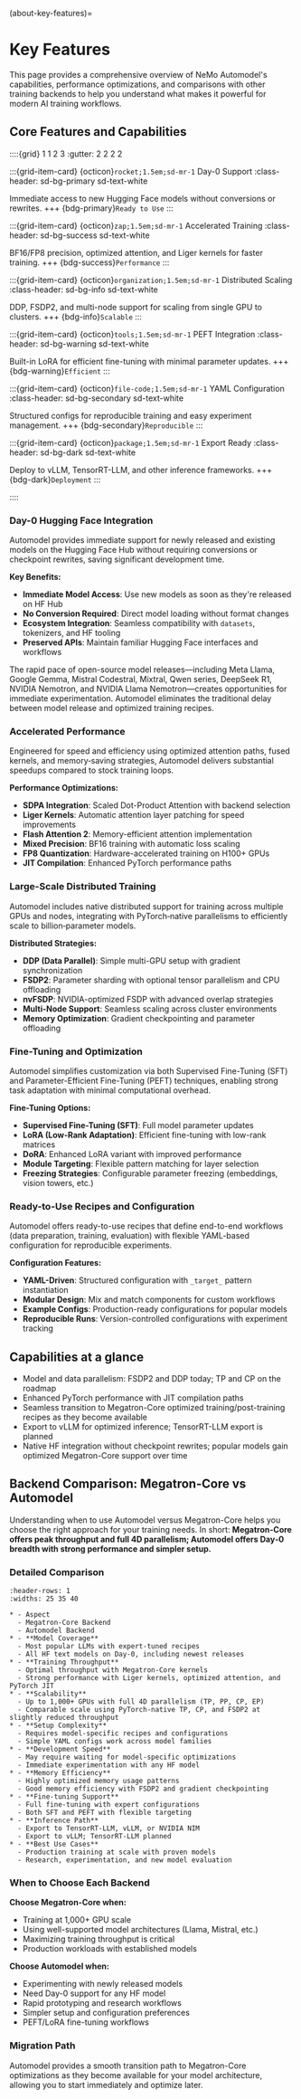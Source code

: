 (about-key-features)=
# Key Features

This page provides a comprehensive overview of NeMo Automodel's capabilities, performance optimizations, and comparisons with other training backends to help you understand what makes it powerful for modern AI training workflows.

## Core Features and Capabilities

::::{grid} 1 1 2 3
:gutter: 2 2 2 2

:::{grid-item-card} {octicon}`rocket;1.5em;sd-mr-1` Day-0 Support
:class-header: sd-bg-primary sd-text-white

Immediate access to new Hugging Face models without conversions or rewrites.
+++
{bdg-primary}`Ready to Use`
:::

:::{grid-item-card} {octicon}`zap;1.5em;sd-mr-1` Accelerated Training
:class-header: sd-bg-success sd-text-white

BF16/FP8 precision, optimized attention, and Liger kernels for faster training.
+++
{bdg-success}`Performance`
:::

:::{grid-item-card} {octicon}`organization;1.5em;sd-mr-1` Distributed Scaling
:class-header: sd-bg-info sd-text-white

DDP, FSDP2, and multi-node support for scaling from single GPU to clusters.
+++
{bdg-info}`Scalable`
:::

:::{grid-item-card} {octicon}`tools;1.5em;sd-mr-1` PEFT Integration
:class-header: sd-bg-warning sd-text-white

Built-in LoRA for efficient fine-tuning with minimal parameter updates.
+++
{bdg-warning}`Efficient`
:::

:::{grid-item-card} {octicon}`file-code;1.5em;sd-mr-1` YAML Configuration
:class-header: sd-bg-secondary sd-text-white

Structured configs for reproducible training and easy experiment management.
+++
{bdg-secondary}`Reproducible`
:::

:::{grid-item-card} {octicon}`package;1.5em;sd-mr-1` Export Ready
:class-header: sd-bg-dark sd-text-white

Deploy to vLLM, TensorRT-LLM, and other inference frameworks.
+++
{bdg-dark}`Deployment`
:::

::::

### Day-0 Hugging Face Integration

Automodel provides immediate support for newly released and existing models on the Hugging Face Hub without requiring conversions or checkpoint rewrites, saving significant development time. 

**Key Benefits:**
- **Immediate Model Access**: Use new models as soon as they're released on HF Hub
- **No Conversion Required**: Direct model loading without format changes
- **Ecosystem Integration**: Seamless compatibility with `datasets`, tokenizers, and HF tooling
- **Preserved APIs**: Maintain familiar Hugging Face interfaces and workflows

The rapid pace of open-source model releases—including Meta Llama, Google Gemma, Mistral Codestral, Mixtral, Qwen series, DeepSeek R1, NVIDIA Nemotron, and NVIDIA Llama Nemotron—creates opportunities for immediate experimentation. Automodel eliminates the traditional delay between model release and optimized training recipes.

### Accelerated Performance

Engineered for speed and efficiency using optimized attention paths, fused kernels, and memory‑saving strategies, Automodel delivers substantial speedups compared to stock training loops.

**Performance Optimizations:**
- **SDPA Integration**: Scaled Dot-Product Attention with backend selection
- **Liger Kernels**: Automatic attention layer patching for speed improvements  
- **Flash Attention 2**: Memory-efficient attention implementation
- **Mixed Precision**: BF16 training with automatic loss scaling
- **FP8 Quantization**: Hardware-accelerated training on H100+ GPUs
- **JIT Compilation**: Enhanced PyTorch performance paths

### Large-Scale Distributed Training

Automodel includes native distributed support for training across multiple GPUs and nodes, integrating with PyTorch‑native parallelisms to efficiently scale to billion‑parameter models.

**Distributed Strategies:**
- **DDP (Data Parallel)**: Simple multi-GPU setup with gradient synchronization
- **FSDP2**: Parameter sharding with optional tensor parallelism and CPU offloading
- **nvFSDP**: NVIDIA-optimized FSDP with advanced overlap strategies
- **Multi-Node Support**: Seamless scaling across cluster environments
- **Memory Optimization**: Gradient checkpointing and parameter offloading

### Fine-Tuning and Optimization

Automodel simplifies customization via both Supervised Fine-Tuning (SFT) and Parameter-Efficient Fine-Tuning (PEFT) techniques, enabling strong task adaptation with minimal computational overhead.

**Fine-Tuning Options:**
- **Supervised Fine-Tuning (SFT)**: Full model parameter updates
- **LoRA (Low-Rank Adaptation)**: Efficient fine-tuning with low-rank matrices
- **DoRA**: Enhanced LoRA variant with improved performance
- **Module Targeting**: Flexible pattern matching for layer selection
- **Freezing Strategies**: Configurable parameter freezing (embeddings, vision towers, etc.)

### Ready-to-Use Recipes and Configuration

Automodel offers ready-to-use recipes that define end-to-end workflows (data preparation, training, evaluation) with flexible YAML-based configuration for reproducible experiments.

**Configuration Features:**
- **YAML-Driven**: Structured configuration with `_target_` pattern instantiation
- **Modular Design**: Mix and match components for custom workflows
- **Example Configs**: Production-ready configurations for popular models
- **Reproducible Runs**: Version-controlled configurations with experiment tracking

## Capabilities at a glance

- Model and data parallelism: FSDP2 and DDP today; TP and CP on the roadmap
- Enhanced PyTorch performance with JIT compilation paths
- Seamless transition to Megatron-Core optimized training/post-training recipes as they become available
- Export to vLLM for optimized inference; TensorRT-LLM export is planned
- Native HF integration without checkpoint rewrites; popular models gain optimized Megatron-Core support over time

## Backend Comparison: Megatron-Core vs Automodel

Understanding when to use Automodel versus Megatron-Core helps you choose the right approach for your training needs. In short: **Megatron-Core offers peak throughput and full 4D parallelism; Automodel offers Day‑0 breadth with strong performance and simpler setup.**

### Detailed Comparison

```{list-table}
:header-rows: 1
:widths: 25 35 40

* - Aspect
  - Megatron-Core Backend
  - Automodel Backend
* - **Model Coverage**
  - Most popular LLMs with expert-tuned recipes
  - All HF text models on Day-0, including newest releases
* - **Training Throughput**
  - Optimal throughput with Megatron-Core kernels
  - Strong performance with Liger kernels, optimized attention, and PyTorch JIT
* - **Scalability**
  - Up to 1,000+ GPUs with full 4D parallelism (TP, PP, CP, EP)
  - Comparable scale using PyTorch-native TP, CP, and FSDP2 at slightly reduced throughput
* - **Setup Complexity**
  - Requires model-specific recipes and configurations
  - Simple YAML configs work across model families
* - **Development Speed**
  - May require waiting for model-specific optimizations
  - Immediate experimentation with any HF model
* - **Memory Efficiency**
  - Highly optimized memory usage patterns
  - Good memory efficiency with FSDP2 and gradient checkpointing
* - **Fine-tuning Support**
  - Full fine-tuning with expert configurations
  - Both SFT and PEFT with flexible targeting
* - **Inference Path**
  - Export to TensorRT-LLM, vLLM, or NVIDIA NIM
  - Export to vLLM; TensorRT-LLM planned
* - **Best Use Cases**
  - Production training at scale with proven models
  - Research, experimentation, and new model evaluation
```

### When to Choose Each Backend

**Choose Megatron-Core when:**
- Training at 1,000+ GPU scale
- Using well-supported model architectures (Llama, Mistral, etc.)
- Maximizing training throughput is critical
- Production workloads with established models

**Choose Automodel when:**
- Experimenting with newly released models
- Need Day-0 support for any HF model
- Rapid prototyping and research workflows  
- Simpler setup and configuration preferences
- PEFT/LoRA fine-tuning workflows

### Migration Path

Automodel provides a smooth transition path to Megatron-Core optimizations as they become available for your model architecture, allowing you to start immediately and optimize later.

